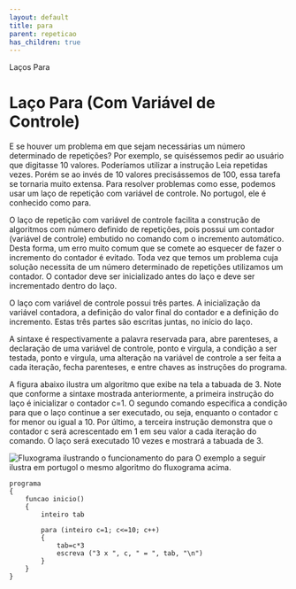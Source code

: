 ```yaml
---
layout: default
title: para
parent: repeticao
has_children: true
---
```



Laços Para

Laço Para (Com Variável de Controle)
====================================

E se houver um problema em que sejam necessárias um número determinado de repetições? Por exemplo, se quiséssemos pedir ao usuário que digitasse 10 valores. Poderíamos utilizar a instrução Leia repetidas vezes. Porém se ao invés de 10 valores precisássemos de 100, essa tarefa se tornaria muito extensa. Para resolver problemas como esse, podemos usar um laço de repetição com variável de controle. No portugol, ele é conhecido como para.

O laço de repetição com variável de controle facilita a construção de algoritmos com número definido de repetições, pois possui um contador (variável de controle) embutido no comando com o incremento automático. Desta forma, um erro muito comum que se comete ao esquecer de fazer o incremento do contador é evitado. Toda vez que temos um problema cuja solução necessita de um número determinado de repetições utilizamos um contador. O contador deve ser inicializado antes do laço e deve ser incrementado dentro do laço.

O laço com variável de controle possui três partes. A inicialização da variável contadora, a definição do valor final do contador e a definição do incremento. Estas três partes são escritas juntas, no início do laço.

A sintaxe é respectivamente a palavra reservada para, abre parenteses, a declaração de uma variável de controle, ponto e virgula, a condição a ser testada, ponto e virgula, uma alteração na variável de controle a ser feita a cada iteração, fecha parenteses, e entre chaves as instruções do programa. 

A figura abaixo ilustra um algoritmo que exibe na tela a tabuada de 3. Note que conforme a sintaxe mostrada anteriormente, a primeira instrução do laço é inicializar o contador c=1. O segundo comando especifica a condição para que o laço continue a ser executado, ou seja, enquanto o contador c for menor ou igual a 10. Por último, a terceira instrução demonstra que o contador c será acrescentado em 1 em seu valor a cada iteração do comando. O laço será executado 10 vezes e mostrará a tabuada de 3.

![Fluxograma ilustrando o funcionamento do para](../../../../recursos/imagens/${tema}/Para.png)
O exemplo a seguir ilustra em portugol o mesmo algoritmo do fluxograma acima.

```
programa
{
    funcao inicio()
    {
		inteiro tab

		para (inteiro c=1; c<=10; c++)
		{
			tab=c*3
			escreva ("3 x ", c, " = ", tab, "\n")
		}
	}
}

```

